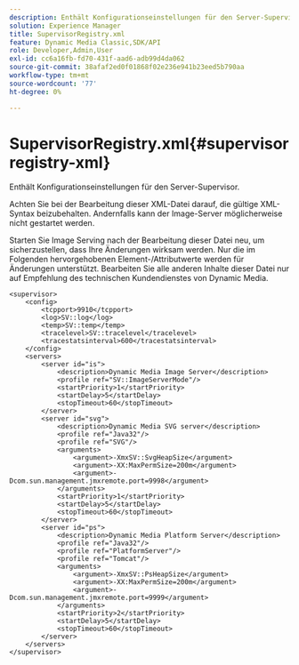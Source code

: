 ```yaml
---
description: Enthält Konfigurationseinstellungen für den Server-Supervisor.
solution: Experience Manager
title: SupervisorRegistry.xml
feature: Dynamic Media Classic,SDK/API
role: Developer,Admin,User
exl-id: cc6a16fb-fd70-431f-aad6-adb99d4da062
source-git-commit: 38afaf2ed0f01868f02e236e941b23eed5b790aa
workflow-type: tm+mt
source-wordcount: '77'
ht-degree: 0%

---
```


# SupervisorRegistry.xml{#supervisorregistry-xml}

Enthält Konfigurationseinstellungen für den Server-Supervisor.

Achten Sie bei der Bearbeitung dieser XML-Datei darauf, die gültige XML-Syntax beizubehalten. Andernfalls kann der Image-Server möglicherweise nicht gestartet werden.

Starten Sie Image Serving nach der Bearbeitung dieser Datei neu, um sicherzustellen, dass Ihre Änderungen wirksam werden. Nur die im Folgenden hervorgehobenen Element-/Attributwerte werden für Änderungen unterstützt. Bearbeiten Sie alle anderen Inhalte dieser Datei nur auf Empfehlung des technischen Kundendienstes von Dynamic Media.

```
<supervisor>
    <config>
        <tcpport>9910</tcpport>
        <log>SV::log</log>
        <temp>SV::temp</temp>
        <tracelevel>SV::tracelevel</tracelevel>
        <tracestatsinterval>600</tracestatsinterval>
    </config>
    <servers>
        <server id="is">
            <description>Dynamic Media Image Server</description>
            <profile ref="SV::ImageServerMode"/>
            <startPriority>1</startPriority>
            <startDelay>5</startDelay>
            <stopTimeout>60</stopTimeout>
        </server>
        <server id="svg">
            <description>Dynamic Media SVG server</description>
            <profile ref="Java32"/>
            <profile ref="SVG"/>
            <arguments>
                <argument>-XmxSV::SvgHeapSize</argument>
                <argument>-XX:MaxPermSize=200m</argument>
                <argument>-Dcom.sun.management.jmxremote.port=9998</argument>
            </arguments>
            <startPriority>1</startPriority>
            <startDelay>5</startDelay>
            <stopTimeout>60</stopTimeout>
        </server>
        <server id="ps">
            <description>Dynamic Media Platform Server</description>
            <profile ref="Java32"/>
            <profile ref="PlatformServer"/>
            <profile ref="Tomcat"/>
            <arguments>
                <argument>-XmxSV::PsHeapSize</argument>
                <argument>-XX:MaxPermSize=200m</argument>
                <argument>-Dcom.sun.management.jmxremote.port=9999</argument>
            </arguments>
            <startPriority>2</startPriority>
            <startDelay>5</startDelay>
            <stopTimeout>60</stopTimeout>
        </server>
    </servers>
</supervisor>
```
